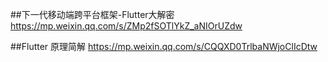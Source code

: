 

##下一代移动端跨平台框架-Flutter大解密
https://mp.weixin.qq.com/s/ZMp2fSOTlYkZ_aNIOrUZdw

##Flutter 原理简解
https://mp.weixin.qq.com/s/CQQXD0TrlbaNWjoClIcDtw
